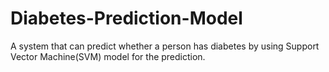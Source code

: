 # Diabetes-Prediction-Model
A system that can predict whether a person has diabetes by using Support Vector Machine(SVM) model for the prediction.
